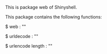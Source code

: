 This is package web of Shinyshell.

This package contains the following functions:

$ web  : ""

$ urldecode  : ""

$ urlencode length : ""

